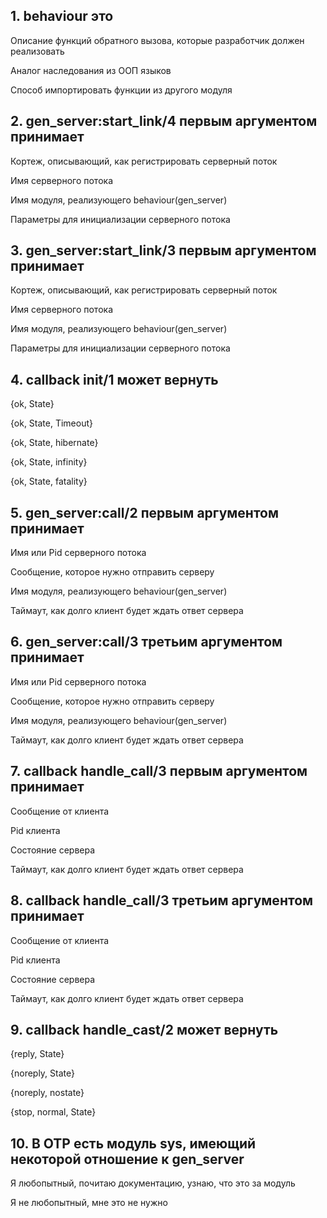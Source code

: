 ## 1. behaviour это

Описание функций обратного вызова, которые разработчик должен реализовать

Аналог наследования из ООП языков

Способ импортировать функции из другого модуля


## 2. gen_server:start_link/4 первым аргументом принимает

Кортеж, описывающий, как регистрировать серверный поток

Имя серверного потока

Имя модуля, реализующего behaviour(gen_server)

Параметры для инициализации серверного потока


## 3. gen_server:start_link/3 первым аргументом принимает

Кортеж, описывающий, как регистрировать серверный поток

Имя серверного потока

Имя модуля, реализующего behaviour(gen_server)

Параметры для инициализации серверного потока


## 4. callback init/1 может вернуть

{ok, State}

{ok, State, Timeout}

{ok, State, hibernate}

{ok, State, infinity}

{ok, State, fatality}


## 5. gen_server:call/2 первым аргументом принимает

Имя или Pid серверного потока

Сообщение, которое нужно отправить серверу

Имя модуля, реализующего behaviour(gen_server)

Таймаут, как долго клиент будет ждать ответ сервера


## 6. gen_server:call/3 третьим аргументом принимает

Имя или Pid серверного потока

Сообщение, которое нужно отправить серверу

Имя модуля, реализующего behaviour(gen_server)

Таймаут, как долго клиент будет ждать ответ сервера


## 7. callback handle_call/3 первым аргументом принимает

Сообщение от клиента

Pid клиента

Состояние сервера

Таймаут, как долго клиент будет ждать ответ сервера


## 8. callback handle_call/3 третьим аргументом принимает

Сообщение от клиента

Pid клиента

Состояние сервера

Таймаут, как долго клиент будет ждать ответ сервера


## 9. callback handle_cast/2 может вернуть

{reply, State}

{noreply, State}

{noreply, nostate}

{stop, normal, State}


## 10. В OTP есть модуль sys, имеющий некоторой отношение к gen_server

Я любопытный, почитаю документацию, узнаю, что это за модуль

Я не любопытный, мне это не нужно
